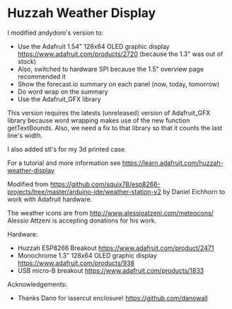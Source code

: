 Huzzah Weather Display
================

I modified andydoro's version to:

* Use the Adafruit 1.54" 128x64 OLED graphic display https://www.adafruit.com/products/2720
    (because the 1.3" was out of stock)
* Also, switched to hardware SPI because the 1.5" overview page recommended it
* Show the forecast.io summary on each panel (now, today, tomorrow)
* Do word wrap on the summary
* Use the Adafruit_GFX library

This version requires the latests (unreleased) version of Adafruit_GFX library
because word wrapping makes use of the new function getTextBounds.  Also, we
need a fix to that library so that it counts the last line's width.

I also added stl's for my 3d printed case.

For a tutorial and more information see https://learn.adafruit.com/huzzah-weather-display
 
Modified from https://github.com/squix78/esp8266-projects/tree/master/arduino-ide/weather-station-v2 by Daniel Eichhorn to work with Adafruit hardware.

The weather icons are from http://www.alessioatzeni.com/meteocons/ Alessio Attzeni is accepting donations for his work.
 
 
Hardware:

- Huzzah ESP8266 Breakout https://www.adafruit.com/product/2471
- Monochrome 1.3" 128x64 OLED graphic display https://www.adafruit.com/products/938
- USB micro-B breakout https://www.adafruit.com/products/1833
 
 
Acknowledgements:
  - Thanks Dano for lasercut enclosure! https://github.com/danowall
 

